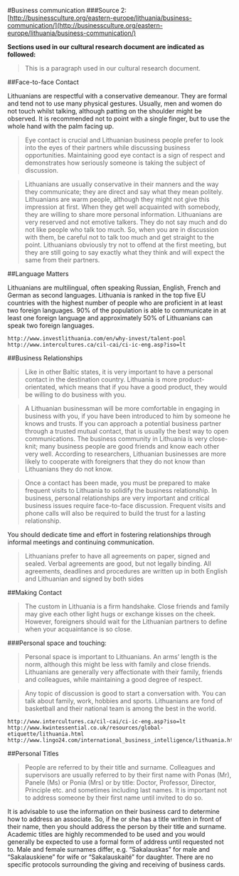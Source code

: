 #Business communication
###Source 2: [http://businessculture.org/eastern-europe/lithuania/business-communication/](http://businessculture.org/eastern-europe/lithuania/business-communication/)

__Sections used in our cultural research document are indicated as followed:__
>  This is a paragraph used in our cultural research document.

##Face-to-face Contact

Lithuanians are respectful with a conservative demeanour. They are formal and tend not to use many physical gestures. Usually, men and women do not touch whilst talking, although patting on the shoulder might be observed. It is recommended not to point with a single finger, but to use the whole hand with the palm facing up.

> Eye contact is crucial and Lithuanian business people prefer to look into the eyes of their partners while discussing business opportunities. Maintaining good eye contact is a sign of respect and demonstrates how seriously someone is taking the subject of discussion.

> Lithuanians are usually conservative in their manners and the way they communicate; they are direct and say what they mean politely. Lithuanians are warm people, although they might not give this impression at first. When they get well acquainted with somebody, they are willing to share more personal information. Lithuanians are very reserved and not emotive talkers. They do not say much and do not like people who talk too much. So, when you are in discussion with them, be careful not to talk too much and get straight to the point. Lithuanians obviously try not to offend at the first meeting, but they are still going to say exactly what they think and will expect the same from their partners.

##Language Matters

Lithuanians are multilingual, often speaking Russian, English, French and German as second languages. Lithuania is ranked in the top five EU countries with the highest number of people who are proficient in at least two foreign languages. 90% of the population is able to communicate in at least one foreign language and approximately 50% of Lithuanians can speak two foreign languages.

	http://www.investlithuania.com/en/why-invest/talent-pool
	http://www.intercultures.ca/cil-cai/ci-ic-eng.asp?iso=lt

##Business Relationships

> Like in other Baltic states, it is very important to have a personal contact in the destination country. Lithuania is more product-orientated, which means that if you have a good product, they would be willing to do business with you.

> A Lithuanian businessman will be more comfortable in engaging in business with you, if you have been introduced to him by someone he knows and trusts. If you can approach a potential business partner through a trusted mutual contact, that is usually the best way to open communications. The business community in Lithuania is very close-knit; many business people are good friends and know each other very well. According to researchers, Lithuanian businesses are more likely to cooperate with foreigners that they do not know than Lithuanians they do not know.

> Once a contact has been made, you must be prepared to make frequent visits to Lithuania to solidify the business relationship. In business, personal relationships are very important and critical business issues require face-to-face discussion. Frequent visits and phone calls will also be required to build the trust for a lasting relationship.

You should dedicate time and effort in fostering relationships through informal meetings and continuing communication.

> Lithuanians prefer to have all agreements on paper, signed and sealed. Verbal agreements are good, but not legally binding. All agreements, deadlines and procedures are written up in both English and Lithuanian and signed by both sides

##Making Contact

> The custom in Lithuania is a firm handshake. Close friends and family may give each other light hugs or exchange kisses on the cheek. However, foreigners should wait for the Lithuanian partners to define when your acquaintance is so close.

###Personal space and touching:

> Personal space is important to Lithuanians. An arms’ length is the norm, although this might be less with family and close friends. Lithuanians are generally very affectionate with their family, friends and colleagues, while maintaining a good degree of respect.

> Any topic of discussion is good to start a conversation with. You can talk about family, work, hobbies and sports. Lithuanians are fond of basketball and their national team is among the best in the world.

	http://www.intercultures.ca/cil-cai/ci-ic-eng.asp?iso=lt
	http://www.kwintessential.co.uk/resources/global-etiquette/lithuania.html
	http://www.lingo24.com/international_business_intelligence/lithuania.html

##Personal Titles

> People are referred to by their title and surname. Colleagues and supervisors are usually referred to by their first name with Ponas (Mr), Panele (Ms) or Ponia (Mrs) or by title: Doctor, Professor, Director, Principle etc. and sometimes including last names. It is important not to address someone by their first name until invited to do so.

It is advisable to use the information on their business card to determine how to address an associate. So, if he or she has a title written in front of their name, then you should address the person by their title and surname. Academic titles are highly recommended to be used and you would generally be expected to use a formal form of address until requested not to. Male and female surnames differ, e.g. “Sakalauskas” for male and “Sakalauskiene” for wife or “Sakalauskaité” for daughter. There are no specific protocols surrounding the giving and receiving of business cards.
